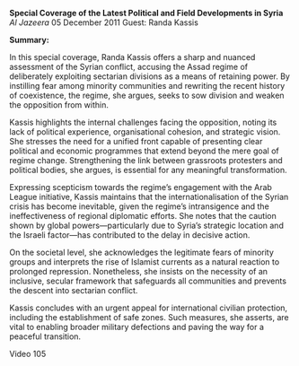 **Special Coverage of the Latest Political and Field Developments in Syria** _Al Jazeera_ 05 December 2011 Guest: Randa Kassis

**Summary:**

In this special coverage, Randa Kassis offers a sharp and nuanced assessment of the Syrian conflict, accusing the Assad regime of deliberately exploiting sectarian divisions as a means of retaining power. By instilling fear among minority communities and rewriting the recent history of coexistence, the regime, she argues, seeks to sow division and weaken the opposition from within.

Kassis highlights the internal challenges facing the opposition, noting its lack of political experience, organisational cohesion, and strategic vision. She stresses the need for a unified front capable of presenting clear political and economic programmes that extend beyond the mere goal of regime change. Strengthening the link between grassroots protesters and political bodies, she argues, is essential for any meaningful transformation.

Expressing scepticism towards the regime’s engagement with the Arab League initiative, Kassis maintains that the internationalisation of the Syrian crisis has become inevitable, given the regime’s intransigence and the ineffectiveness of regional diplomatic efforts. She notes that the caution shown by global powers—particularly due to Syria’s strategic location and the Israeli factor—has contributed to the delay in decisive action.

On the societal level, she acknowledges the legitimate fears of minority groups and interprets the rise of Islamist currents as a natural reaction to prolonged repression. Nonetheless, she insists on the necessity of an inclusive, secular framework that safeguards all communities and prevents the descent into sectarian conflict.

Kassis concludes with an urgent appeal for international civilian protection, including the establishment of safe zones. Such measures, she asserts, are vital to enabling broader military defections and paving the way for a peaceful transition.

Video 105